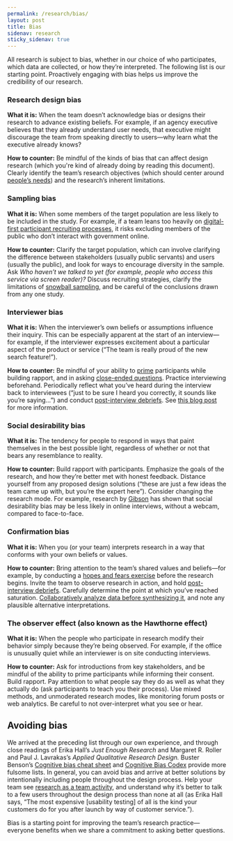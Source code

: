 ```yaml
---
permalink: /research/bias/
layout: post
title: Bias
sidenav: research
sticky_sidenav: true
---
```


All research is subject to bias, whether in our choice of who participates,  which data are collected, or how they’re interpreted. The following list is our starting point. Proactively engaging with bias helps us improve the credibility of our research.

### Research design bias

**What it is:** When the team doesn’t acknowledge bias or designs their research to advance existing beliefs. For example, if an agency executive believes that they already understand user needs, that executive might discourage the team from speaking directly to users—why learn what the executive already knows?


**How to counter:** Be mindful of the kinds of bias that can affect design research (which you're kind of already doing by reading this document). Clearly identify the team’s research objectives (which should center around [people’s needs](https://playbook.cio.gov/#play1)) and the research’s inherent limitations.


### Sampling bias

**What it is:** When some members of the target population are less likely to be included in the study. For example, if a team leans too heavily on [digital-first participant recruiting processes](https://18f.gsa.gov/2017/11/08/four-lessons-we-learned-while-building-our-own-design-research-recruiting-tool/), it risks excluding members of the public who don’t interact with government online.

**How to counter:** Clarify the target population, which can involve clarifying the difference between stakeholders (usually public servants) and users (usually the public), and look for ways to encourage diversity in the sample. Ask *Who haven’t we talked to yet (for example, people who access this service via screen reader)?* Discuss recruiting strategies, clarify the limitations of [snowball sampling](https://en.wikipedia.org/wiki/Snowball_sampling), and be careful of the conclusions drawn from any one study.  

### Interviewer bias

**What it is:** When the interviewer’s own beliefs or assumptions influence their inquiry. This can be especially apparent at the start of an interview—for example, if the interviewer expresses excitement about a particular aspect of the product or service (“The team is really proud of the new search feature!”).

**How to counter:** Be mindful of your ability to [prime](https://en.wikipedia.org/wiki/Priming_(psychology)) participants while building rapport, and in asking [close-ended questions](https://en.wikipedia.org/wiki/Closed-ended_question). Practice interviewing beforehand. Periodically reflect what you’ve heard during the interview back to interviewees (“just to be sure I heard you correctly, it sounds like you’re saying…”) and conduct [post-interview debriefs](https://methods.18f.gov/interview-debrief/). See [this blog post](https://www.juliemyoung.com/blog/2016/12/15/user-interviews-bias-and-how-to-reduce-it) for more information.

### Social desirability bias

**What it is:** The tendency for people to respond in ways that paint themselves in the best possible light, regardless of whether or not that bears any resemblance to reality. 

**How to counter:** Build rapport with participants. Emphasize the goals of the research, and how they’re better met with honest feedback. Distance yourself from any proposed design solutions (“these are just a few ideas the team came up with, but you’re the expert here”). Consider changing the research mode. For example, research by [Gibson](http://eprints.ncrm.ac.uk/1303/1/09-toolkit-email-interviews.pdf) has shown that social desirability bias may be less likely in online interviews, without a webcam, compared to face-to-face.


### Confirmation bias

**What it is:** When you (or your team) interprets research in a way that conforms with your own beliefs or values.

**How to counter:** Bring attention to the team’s shared values and beliefs—for example, by conducting a [hopes and fears exercise](https://www.iamnotmypixels.com/design-sprints-hopes-and-fears/) before the research begins. Invite the team to observe research in action, and hold [post-interview debriefs](https://methods.18f.gov/interview-debrief/). Carefully determine the point at which you’ve reached saturation. [Collaboratively analyze data before synthesizing it](https://18f.gsa.gov/2018/02/06/getting-partners-on-board-with-research-findings/), and note any plausible alternative interpretations.

### The observer effect (also known as the Hawthorne effect)

**What it is:** When the people who participate in research modify their behavior simply because they’re being observed. For example, if the office is unusually quiet while an interviewer is on site conducting interviews.

**How to counter:** Ask for introductions from key stakeholders, and be mindful of the ability to prime participants while informing their consent. Build rapport. Pay attention to what people say they do as well as what they actually do (ask participants to teach you their process). Use mixed methods, and unmoderated research modes, like monitoring forum posts or web analytics. Be careful to not over-interpret what you see or hear.

## Avoiding bias

We arrived at the preceding list through our own experience, and through close readings of Erika Hall’s *Just Enough Research* and Margaret R. Roller and Paul J. Lavrakas’s *Applied Qualitative Research Design.* Buster Benson’s [Cognitive bias cheat sheet](https://betterhumans.coach.me/cognitive-bias-cheat-sheet-55a472476b18) and [Cognitive Bias Codex](https://cdn-images-1.medium.com/max/2600/1*71TzKnr7bzXU_l_pU6DCNA.jpeg) provide more fulsome lists. 
In general, you can avoid bias and arrive at better solutions by intentionally including people throughout the design process. Help your team see [research as a team activity](/research/clarify-the-basics/), and understand why it’s better to talk to a few users throughout the design process than none at all (as Erika Hall says, “The most expensive [usability testing] of all is the kind your customers do for you after launch by way of customer service.”). 

Bias is a starting point for improving the team’s research practice—everyone benefits when we share a commitment to asking better questions.